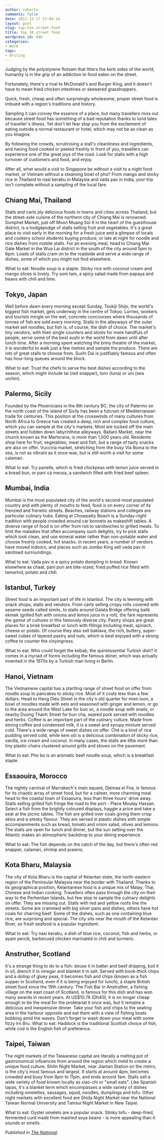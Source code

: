 ```yaml
---
author: roberto
comments: false
date: 2011-12-17 17:04:14
layout: post
slug: top-ten-street-food
title: Top 10 street food
wordpress_id: 440
categories:
- Work
tags:
- Writing
---
```


Judging by the polystyrene flotsam that litters the kerb sides of the world, humanity is in the grip of an addiction to food eaten on the street.

Fortunately, there's a rival to McDonald's and Burger King, and it doesn't have to mean fried chicken intestines or skewered grasshoppers.

Quick, fresh, cheap and often surprisingly wholesome, proper street food is imbued with a region's traditions and history.

Sampling it can convey the essence of a place, but many travellers miss out because street food has something of a bad reputation thanks to lurid tales of traveller's illness. Yet don't let fear stop you from the excitement of eating outside a normal restaurant or hotel, which may not be as clean as you imagine.

By following the crowds, scrutinising a stall's cleanliness and ingredients, and having food cooked or peeled freshly in front of you, travellers can experience one of the great joys of the road. Look for stalls with a high turnover of customers and food, and enjoy.

After all, what would a visit to Singapore be without a visit to a night food market, or Vietnam without a steaming bowl of pho? From mango and sticky rice in Thailand to nasi kerabu in Malaysia and vada pav in India, your trip isn't complete without a sampling of the local fare.


## Chiang Mai, Thailand


Stalls and carts ply delicious foods in towns and cities across Thailand, but the street-side cuisine of the northern city of Chiang Mai is renowned. Somphet Market, just off Moon Muang Soi 6 in the heart of the guesthouse district, is a hodgepodge of stalls selling fruit and vegetables. It's a great place to visit early in the morning for a fresh juice and a glimpse of locals and cookery school students buying produce, or late at night for noodle and rice dishes from mobile stalls. For an evening meal, head to Chiang Mai Gate Market in the Wua Lai district in the south of the city around 5pm to 6pm. Loads of stalls cram on to the roadside and serve a wide range of dishes, some of which you might not find elsewhere.

What to eat: Noodle soup is a staple. Sticky rice with coconut cream and mango slices is lovely. Try som tam, a spicy salad made from papaya and beans with chili and lime.


## Tokyo, Japan


Well before dawn every morning except Sunday, Tsukiji Shijo, the world's biggest fish market, gets underway in the centre of Tokyo. Lorries, workers and tourists mingle on the wet, concrete concourses where thousands of tonnes of fish are sold every morning. Stalls in the alleyways of the outer market sell noodles, but fish is, of course, the dish of choice. The market's tiny vendors, with their single counters and stools for mere handfuls of people, serve some of the best sushi in the world from dawn until after lunch time. After a morning spent watching the briny theatre of the market, it is wonderful to walk just a few metres and sample the produce. There are lots of great stalls to choose from. Sushi Dai is justifiably famous and often has hour-long queues around the block.

What to eat: Trust the chefs to serve the best dishes according to the season, which might include tai (red snapper), toro (tuna) or uni (sea urchin).


## Palermo, Sicily


Founded by the Phoenicians in the 8th century BC, the city of Palermo on the north coast of the island of Sicily has been a fulcrum of Mediterranean trade for centuries. This position at the crosswinds of many cultures from North Africa to Greece has created a deep, rich and complex food culture, which you can sample at the city's markets. Most are tucked off the main streets and hidden down labyrinthine alleyways. Ballarò Market, near the church known as the Martorana, is more than 1,000 years old. Residents shop here for fruit, vegetables, meat and fish, but a range of tasty snacks are also on offer. Vucciria market, stretching from the busy Via Roma to the sea, is not as vibrant as it once was, but is still worth a visit for some calamari.

What to eat: Try panelle, which is fried chickpeas with lemon juice served in a bread bun, or pani cà meusa, a sandwich filled with fried beef spleen.


## Mumbai, India


Mumbai is the most populated city of the world's second-most populated country and with plenty of mouths to feed, food is on every corner of its frenzied and frenetic streets. Beaches, railway stations and colleges are particular culinary hubs. Eating at Chowpatty Beach is a Sunday-night tradition with people crowded around car bonnets as makeshift tables. A diverse range of food is on offer from roti to sandwiches to grilled meats. To limit the maladies that often accompany such delights, try to pick stalls which look clean, and use mineral water rather than non-potable water and choose freshly cooked, hot snacks. In recent years, a number of vendors have moved indoors, and places such as Jumbo King sell vada pav in sanitised surroundings.

What to eat: Vada pav is a spicy potato dumpling in bread. Known elsewhere as chaat, pani puri are bite-sized, fried puffed rice filled with tamarind, potato and chili.


## Istanbul, Turkey


Street food is an important part of life in Istanbul. The city is teeming with snack shops, stalls and vendors. From carts selling crispy rolls covered with sesame seeds called simits, to stalls around Galata Bridge offering balik ekmek (grilled fish with onions and lemon juice in a roll), the fare represents the gamut of cultures in this famously diverse city. Pastry shops are great places for a brisk breakfast or lunch with fillings including meat, spinach, cheese or potato. Of course they also sell baklava, the rich, buttery, super-sweet cubes of layered pastry and nuts, which is best enjoyed with a strong coffee to counter the cloyingness.

What to eat: Who could forget the kebab, the quintessential Turkish dish? It comes in a myriad of forms including the famous döner, which was actually invented in the 1970s by a Turkish man living in Berlin.


## Hanoi, Vietnam


The Vietnamese capital has a startling range of street food on offer from noodle soup to pancakes to sticky rice. Most of it costs less than a few dollars. Head to Hang Dieu Street in the city's old quarter for mien luon, a bowl of noodles made with eels and seasoned with ginger and lemon, or go to the area around the West Lake for bun oc, a noodle soup with snails, or nearby Duong Thanh Street for bun cha, seared pork served with noodles and herbs. Coffee is an important part of the culinary culture. Made from strong coffee and condensed milk, it is a sweet and syrupy mixture served cold. There's a wide range of sweet dishes on offer. Ché is a kind of rice pudding served cold, while kem xôi is a delicious combination of sticky rice, vanilla, ice cream and coconut. In many cases, the stalls are little more than tiny plastic chairs clustered around grills and stoves on the pavement.

What to eat: Pho bo is an aromatic beef noodle soup, which is a breakfast staple.


## Essaouira, Morocco


The nightly carnival of Marrakech's main square, Djemaa el Fna, is famous for its chaotic array of street food, but for a calmer, more charming meal head to the coastal town of Essaouira, less than three hours' drive away. Stalls selling grilled fish fringe the road to the port - Place Moulay Hassan. Select a fish from the brightly coloured displays, haggle a price and take a seat at the picnic tables. The fish are grilled over coals giving them crisp skins and a smoky flavour. They are served in plastic dishes with simple accompaniments such as bread, tomato and onion salad, olives and lemons. The stalls are open for lunch and dinner, but the sun setting over the Atlantic makes an atmospheric backdrop to your dining experience.

What to eat: The fish depends on the catch of the day, but there's often red snapper, calamari, shrimp and prawns.


## Kota Bharu, Malaysia


The city of Kota Bharu is the capital of Kelantan state, the north-eastern region of the Peninsular Malaysia near the border with Thailand. Thanks to its geographical position, Kelantanese food is a unique mix of Malay, Thai, Chinese and Indian cooking. Travellers often pass through the city on their way to the Perhentian Islands, but few stop to sample the culinary delights on offer. They are missing out. Stalls with red and yellow roofs line the streets. Some are crammed with big silver pans and dishes, others have hot coals for charring beef. Some of the dishes, such as one containing blue rice, are surprising and special. The city sits near the mouth of the Kelantan River, so fresh seafood is a popular ingredient.

What to eat: Try nasi kerabu, a dish of blue rice, coconut, fish and herbs, or ayam percik, barbecued chicken marinated in chili and turmeric.


## Anstruther, Scotland


It's a strange thing to do to a fish: douse it in batter and beef dripping, boil it in oil, drench it in vinegar and blanket it in salt. Served with book-thick chips and a dollop of gluey peas, it becomes fish and chips (known as a fish supper in Scotland, even if it is being enjoyed for lunch), a staple British street food since the 19th century. The Fish Bar in Anstruther, a fishing village on the east coast of Scotland, is famous for this dish and has won many awards in recent years. At US$10.76 (Dh40), it is no longer cheap enough to be the meal for the proletariat it once was, but it remains a delicious and inexpensive dinner. Take your fish and chips to the seating area in the harbour opposite and eat them with a view of fishing boats bobbing amid the waves. Don't forget to wash down your meal with some fizzy Irn Bru. What to eat: Haddock is the traditional Scottish choice of fish, while cod is the English fish of preference.


## Taipei, Taiwan


The night markets of the Taiwanese capital are literally a melting pot of gastronomical influences from around the region which meld to create a unique food culture. Shilin Night Market, near Jiantan Station on the metro, is the city's most famous and largest. It starts at around 4pm, becomes crowded and busy from 8pm to 11pm, and ends around 1am. Stalls sell a wide variety of food known locally as xiao-chi or "small eats". Like Spanish tapas, it's a blanket term which encompasses a wide variety of dishes including omelettes, sausages, squid, noodles, dumplings and tofu. Other night markets with excellent food are Shida Night Market near the National Taiwan Normal University and Tamsui Night Market in New Taipei.

What to eat: Oyster omelets are a popular snack. Stinky tofu - deep-fried, fermented curd made from mashed soya beans - is more appealing than it sounds or smells.

*Published in [The National](http://www.thenational.ae/lifestyle/travel/snacks-and-the-city-no-need-for-tables?pageCount=0).*
